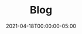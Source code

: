 ---
title: "Blog"
date: 2021-04-18T00:00:00-05:00
draft: false
showInMenu: true
hideLastModified: true
---
